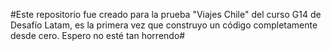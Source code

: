 #Este repositorio fue creado para la prueba "Viajes Chile" del curso G14 de Desafío Latam, es la primera vez que construyo un código completamente desde cero. Espero no esté tan horrendo#
